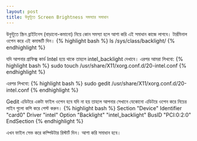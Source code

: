 ```yaml
---
layout: post
title: উবুন্টুতে Screen Brightness সমস্যার সমাধান
---
```

উবুন্টুতে স্ক্রিন ব্রাইটনেস (বাড়ানো-কমানো) নিয়ে কোন সমস্যা হলে আশা করি এই সমাধান কাজে লাগবে।
টার্রমিনাল ওপেন করে এই কমান্ডটি দিন।
{% highlight bash %}
ls /sys/class/backlight/
{% endhighlight %}

যদি আপনার গ্রাফিক্স কার্ড Intel হয়ে থাকে তাহলে intel_backlight দেখাবে। 
এরপর আমরা লিখবো:
{% highlight bash %}
sudo touch /usr/share/X11/xorg.conf.d/20-intel.conf
{% endhighlight %}

এরপর লিখবো:
{% highlight bash %}
sudo gedit /usr/share/X11/xorg.conf.d/20-intel.conf
{% endhighlight %}

Gedit এডিটরে একটা ফাইল ওপেন হবে যদি না হয় তাহলে আপনার সেখানে যেকোনো এডিটরে ওপেন করে নিচের লাইন গুলো কপি 
করে পেস্ট করুন।
{% highlight bash %}
Section "Device"
        Identifier  "card0"
        Driver      "intel"
        Option      "Backlight"  "intel_backlight"
        BusID       "PCI:0:2:0"
EndSection
{% endhighlight %}

এখন ফাইল সেভ করে কম্পিউটার রিস্টার্ট দিন। আশা করি সমাধান হবে।